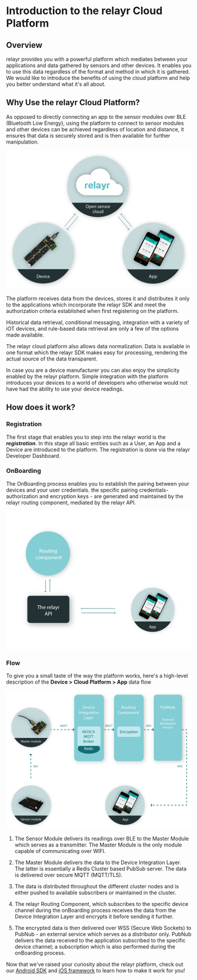 # Introduction to the relayr Cloud Platform

## Overview

relayr provides you with a powerful platform which mediates between your applications and data gathered by sensors and other devices. It enables you to use this data regardless of the format and method in which it is gathered. 
We would like to introduce the benefits of using the cloud platform and help you better understand what it's all about.


## Why Use the relayr Cloud Platform?

As opposed to directly connecting an app  to the sensor modules over BLE (Bluetooth Low Energy), using the platform to connect to sensor modules and other devices can be achieved regardless of location and distance, it ensures that data is securely stored and is then available for further manipulation. 

<img src="assets/image1.png" width=700px/>

The platform receives data from the devices, stores it and distributes it only to the applications which incorporate the relayr SDK and meet the authorization criteria established when first registering on the platform.

Historical data retrieval, conditional messaging, integration with a variety of iOT devices, and rule-based data retrieval are only a few of the options made available.

The relayr cloud platform also allows data normalization. Data is available in one format which the relayr SDK makes easy for processing, rendering the actual source of the data transparent. 

In case you are a device manufacturer you can also enjoy the simplicity enabled by the relayr platform. Simple integration with the platform introduces your devices to a world of developers who otherwise would not have had the ability to use your device readings.

## How does it work?

### Registration
The first stage that enables you to step into the relayr world is the ***registration***. In this stage all basic entities such as a User, an App and a Device are introduced to the platform. The registration is done via the relayr Developer Dashboard. 


### OnBoarding 
The OnBoarding process enables you to establish the pairing between your devices and your user credentials. the specific pairing credentials- authorization and encryption keys - are generated and maintained by the relayr routing component, mediated by the relayr API. 

<img src="assets/image2.png" width=700px float="right"/>  

### Flow

To give you a small taste of the way the platform works, here's a high-level description of the **Device > Cloud Platform > App** data flow

<img src="assets/image3.png" width=900px/>

1. The Sensor Module delivers its readings over BLE to the Master Module which serves as a transmitter. The Master Module is the only module capable of communicating over WIFI. 
 
1. The Master Module delivers the data to the Device Integration Layer. The latter is essentially a Redis Cluster based PubSub server. The data is delivered over secure MQTT (MQTT/TLS). 
 
1. The data is distributed throughout the different cluster nodes and is either pushed to available subscribers or maintained in the cluster.
1. The relayr Routing Component, which  subscribes to the specific device channel during the onBoarding process receives the data from the Device Integration Layer and encrypts it before sending it further.
 
1. The encrypted data is then delivered over WSS (Secure Web Sockets) to PubNub - an external service which serves as a distributor only. PubNub delivers the data received to the application subscribed to the specific device channel; a subscription which is also performed during the onBoarding process.


Now that we've raised your curiosity about the relayr platform, check out our [Android SDK](https://developer.relayr.io/documents/Android/Reference) and [iOS framework](https://developer.relayr.io/documents/iOS/Reference) to learn how to make it work for you! 